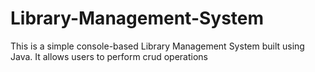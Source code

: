 # Library-Management-System
This is a simple console-based Library Management System built using Java. It allows users to perform crud operations 
